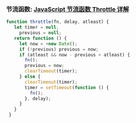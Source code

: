 ### 节流函数: [JavaScript 节流函数 Throttle 详解](http://web.jobbole.com/86710/)
```js
function throttle(fn, delay, atleast) {
   let timer = null,
     previous = null;
   return function () {
     let now = +new Date();
     if (!previous) previous = now;
     if (atleast && now - previous > atleast) {
       fn();
       previous = now;
       clearTimeout(timer);
     } else {
       clearTimeout(timer);
       timer = setTimeout(function () {
         fn();
       }, delay);
     }
   }
 }
```
